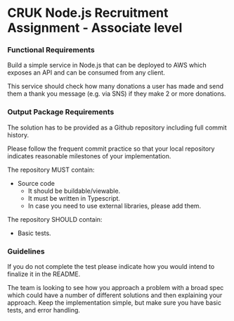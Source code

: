 # CRUK Node.js Recruitment Assignment - Associate level

### Functional Requirements

Build a simple service in Node.js that can be deployed to AWS which exposes an API and can be consumed from any client.

This service should check how many donations a user has made and send them a thank you message (e.g. via SNS) if they make 2 or more donations.

### Output Package Requirements

The solution has to be provided as a Github repository including full commit history.

Please follow the frequent commit practice so that your local repository indicates reasonable milestones of your implementation.

The repository MUST contain:
- Source code
    - It should be buildable/viewable.
    - It must be written in Typescript.
    - In case you need to use external libraries, please add them.

The repository SHOULD contain:    
- Basic tests.

### Guidelines

If you do not complete the test please indicate how you would intend to finalize it in the README.

The team is looking to see how you approach a problem with a broad spec which could have a number of different solutions and then explaining your approach. Keep the implementation simple, but make sure you have basic tests, and error handling.
